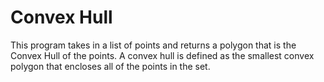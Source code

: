 # Convex Hull

This program takes in a list of points and returns a polygon that is the Convex Hull of the points. A convex hull is defined as the smallest convex polygon that encloses all of the points in the set.



